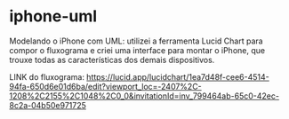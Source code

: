 # iphone-uml
Modelando o iPhone com UML: utilizei a ferramenta Lucid Chart para compor o fluxograma e criei uma interface para montar o iPhone, que trouxe todas as características dos demais dispositivos.

LINK do fluxograma: https://lucid.app/lucidchart/1ea7d48f-cee6-4514-94fa-650d6e01d6ba/edit?viewport_loc=-2407%2C-1208%2C2155%2C1048%2C0_0&invitationId=inv_799464ab-65c0-42ec-8c2a-04b50e971725
